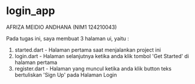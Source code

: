 # login_app

AFRIZA MEIDIO ANDHANA (NIM1 124210043) 

Pada tugas ini, saya membuat 3 halaman ui, yaitu : 
1) started.dart - Halaman pertama saat menjalankan project ini
2) login.dart - Halaman selanjutnya ketika anda klik tombol 'Get Started' di halaman pertama
3) register.dart - Halaman yang muncul ketika anda klik button teks bertuliskan 'Sign Up' pada Halaman Login
